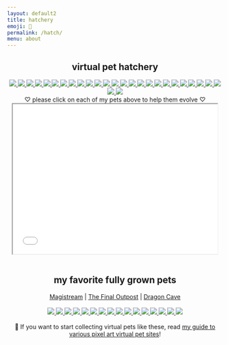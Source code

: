 ```yaml
---
layout: default2
title: hatchery
emoji: 🐣
permalink: /hatch/
menu: about
---
```

<center>
    <h2>virtual pet hatchery</h2>
    <div class="hatchery">
        <a target="other" href='https://finaloutpost.net/view/zPP7M#main'>
            <img src='https://finaloutpost.net/s/zPP7M.png'>
        </a>
        <a target="other" href='https://finaloutpost.net/view/oivdL#main'>
            <img src='https://finaloutpost.net/s/oivdL.png'>
        </a>
        <a target="other" href='https://finaloutpost.net/view/S3l34#main'>
            <img src='https://finaloutpost.net/s/S3l34.png'>
        </a>
        <a target="other" href='https://finaloutpost.net/view/nHVn0#main'>
            <img src='https://finaloutpost.net/s/nHVn0.png'>
        </a>
        <a target="other" href='https://finaloutpost.net/view/obTy8#main'>
            <img src='https://finaloutpost.net/s/obTy8.png'>
        </a>
        <a target="other" href='https://finaloutpost.net/view/JgFiR#main'>
            <img src='https://finaloutpost.net/s/JgFiR.png'>
        </a>
        <a target="other" href='https://finaloutpost.net/view/xpxd0#main'>
            <img src='https://finaloutpost.net/s/xpxd0.png'>
        </a>
        <a target="other" href='https://finaloutpost.net/view/PnY6A#main'>
            <img src='https://finaloutpost.net/s/PnY6A.png'>
        </a>
        <a target="other" href='https://finaloutpost.net/view/z42Vp#main'>
            <img src='https://finaloutpost.net/s/z42Vp.png'>
        </a>
        <a target="other" href='https://finaloutpost.net/view/eFRnw#main'>
            <img src='https://finaloutpost.net/s/eFRnw.png'>
        </a>
        <a target="other" href='https://finaloutpost.net/view/hIai7#main'>
            <img src='https://finaloutpost.net/s/hIai7.png'>
        </a>
        <a target="other" href='https://finaloutpost.net/view/WjKQM#main'>
            <img src='https://finaloutpost.net/s/WjKQM.png'>
        </a>
        <a target="other" href="https://dragcave.net/view/OvsUs#middle">
            <img src="https://dragcave.net/image/OvsUs.gif" style="border-width:0"/>
        </a>
        <a target="other" href="https://dragcave.net/view/zo5lk#middle">
            <img src="https://dragcave.net/image/zo5lk.gif" style="border-width:0"/>
        </a>
        <a target="other" href="https://dragcave.net/view/D78ci#middle">
            <img src="https://dragcave.net/image/D78ci.gif" style="border-width:0"/>
        </a>
        <a target="other" href="https://dragcave.net/view/66Q76#middle">
            <img src="https://dragcave.net/image/66Q76.gif" style="border-width:0"/>
        </a>
        <a target="other" href="https://dragcave.net/view/5U3LM#middle">
            <img src="https://dragcave.net/image/5U3LM.gif" style="border-width:0"/>
        </a>
        <a target="other" href="https://dragcave.net/view/CbbEA#middle">
            <img src="https://dragcave.net/image/CbbEA.gif" style="border-width:0"/>
        </a>
        <a target="other" href="https://dragcave.net/view/sgRWh#middle">
            <img src="https://dragcave.net/image/sgRWh.gif" style="border-width:0"/>
        </a>
        <a target="other" href="https://dragcave.net/view/nY0RQ#middle">
            <img src="https://dragcave.net/image/nY0RQ.gif" style="border-width:0"/>
        </a>
        <a target="other" href="https://dragcave.net/view/Oo5SG#middle">
            <img src="https://dragcave.net/image/Oo5SG.gif" style="border-width:0"/>
        </a>
        <a target="other" href="https://dragcave.net/view/1qdkK#middle">
            <img src="https://dragcave.net/image/1qdkK.gif" style="border-width:0"/>
        </a>
        <a target="other" href="https://dragcave.net/view/aM7wU#middle">
            <img src="https://dragcave.net/image/aM7wU.gif" style="border-width:0"/>
        </a>
        <a target="other" href="https://dragcave.net/view/z874l#middle">
            <img src="https://dragcave.net/image/z874l.gif" style="border-width:0"/>
        </a>
        <a target="other" href="https://dragcave.net/view/wB57J#middle">
            <img src="https://dragcave.net/image/wB57J.gif" style="border-width:0"/>
        </a>
        <a target="other" href="https://dragcave.net/view/9yBR1#middle">
            <img src="https://dragcave.net/image/9yBR1.gif" style="border-width:0"/>
        </a>
        <a target="other" href="https://dragcave.net/view/iojup#middle">
            <img src="https://dragcave.net/image/iojup.gif" style="border-width:0"/>
        </a>
        <div class="hatchery-status">
            ♡ please click on each of my pets above to help them evolve ♡
        </div>
        <iframe src="/hatchable.txt" name="other" width="95%" height="350px"></iframe>
    </div>
    <script>
        let isIframeLoadSet = false;
        document.querySelectorAll('a[target="other"]').forEach(el => {
            el.onclick = () => {
                document.querySelector('.hatchery-status').innerText = "loading...";
                if (!isIframeLoadSet) {
                    isIframeLoadSet = true;
                    document.getElementsByName("other")[0].onload = () => {
                        document.querySelector('.hatchery-status').innerText = "thank you!";
                    }
                }
            };
        });
    </script>
    <br>
    <h2>my favorite fully grown pets</h2>
    <a target="_blank" href="https://magistream.com/user/lostletters/Completed">Magistream</a> | 
    <a target="_blank" href="https://finaloutpost.net/visit/lostletters/37592">The Final Outpost</a> | 
    <a target="_blank" href="https://dragcave.net/user/lostletters">Dragon Cave</a>
    <br>
    <br>
        <a target="other" href='https://finaloutpost.net/view/CCG9D#main'>
            <img src='https://finaloutpost.net/s/CCG9D.png'>
        </a>
        <a target="other" href='https://finaloutpost.net/view/9Z1vj#main'>
            <img src='https://finaloutpost.net/s/9Z1vj.png'>
        </a>
        <a target="other" href='https://finaloutpost.net/view/fgoZb#main'>
            <img src='https://finaloutpost.net/s/fgoZb.png'>
        </a>
        <a target="other" href="https://dragcave.net/view/gpSa9#middle">
            <img src="https://dragcave.net/image/gpSa9.gif" style="border-width:0"/>
        </a>
        <a target="other" href="https://dragcave.net/view/mMntk#middle">
            <img src="https://dragcave.net/image/mMntk.gif" style="border-width:0"/>
        </a>
        <a target="other" href="https://dragcave.net/view/PCf1e">
            <img src="https://dragcave.net/image/PCf1e.gif" style="border-width:0"/>
        </a>
        <a target="other" href="https://dragcave.net/view/OVsMx#middle">
            <img src="https://dragcave.net/image/OVsMx.gif" style="border-width:0"/>
        </a>
        <a target="other" href="https://dragcave.net/view/yLmgd#middle">
            <img src="https://dragcave.net/image/yLmgd.gif" style="border-width:0"/>
        </a>
        <a target="other" href="https://dragcave.net/view/aZAqo#middle">
            <img src="https://dragcave.net/image/aZAqo.gif" style="border-width:0"/>
        </a>
        <a target="other" href="https://dragcave.net/view/spPTJ#middle">
            <img src="https://dragcave.net/image/spPTJ.gif" style="border-width:0"/>
        </a>
        <a target="other" href="http://magistream.com/creature/14201225#page-body">
            <img src="http://magistream.com/img/14201225.gif"/>
        </a>
        <a target="other" href="http://magistream.com/creature/14211781">
            <img src="http://magistream.com/img/14211781.gif"/>
        </a>
        <a target="other" href="http://magistream.com/creature/14213565">
            <img src="http://magistream.com/img/14213565.gif"/>
        </a>
        <a target="other" href='https://finaloutpost.net/view/ohzHb#main'>
            <img src='https://finaloutpost.net/s/ohzHb1.png'>
        </a>
        <a target="other" href='https://finaloutpost.net/view/6XO96#main'>
            <img src='https://finaloutpost.net/s/6XO96.png'>
        </a>
        <a target="other" href='https://finaloutpost.net/view/6tZ5z#main'>
         <img src='https://finaloutpost.net/s/6tZ5z3.png'>
        </a>
    <br>
    <br>
    📝 If you want to start collecting virtual pets like these, read <a href="/2022/11/25/virtual-pets.html">my guide to various pixel art virtual pet sites</a>!
</center>